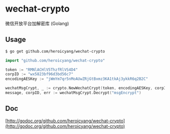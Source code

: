 # wechat-crypto
微信开放平台加解密库 (Golang)

## Usage

```bash
$ go get github.com/heroicyang/wechat-crypto
```

```go
import "github.com/heroicyang/wechat-crypto"

token := "RMNlACHlV5ThzfRlVS4D4"
corpID := "wx5823bf96d3bd56c7"
encodingAESKey := "jWmYm7qr5nMoAUwZRjGtBxmz3KA1tkAj3ykkR6q2B2C"

wechatMsgCrypt, _ := crypto.NewWechatCrypt(token, encodingAESKey, corpID)
message, corpID, err := wechatMsgCrypt.Decrypt("msgEncrypt")
```

## Doc
[http://godoc.org/github.com/heroicyang/wechat-crypto](http://godoc.org/github.com/heroicyang/wechat-crypto)
